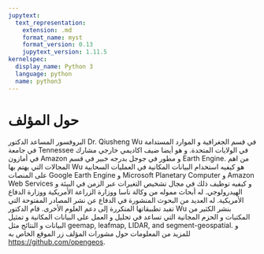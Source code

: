 ```yaml
---
jupytext:
  text_representation:
    extension: .md
    format_name: myst
    format_version: 0.13
    jupytext_version: 1.11.5
kernelspec:
  display_name: Python 3
  language: python
  name: python3
---
```


# حول المؤلف
البروفسور المساعد الدكتور Dr. Qiusheng Wu  في قسم الجغرافية و الموارد المستدامة في جامعة Tennessee في الولايات المتحدة.  و هو أيضا ضيف اكاديمي خارجي مشارك في أمازون Amazon و مطور في جوجل بدرجه خبير في قسم Earth Engine. من اهم المجالات التي يهتم بها Wu هو كيفيه استخدام البيانات المكانية  في العمليات السحابية على المنصات Google Earth Engine و Microsoft Planetary Computer و Amazon Web Services و كيفيه توظيف ذلك في مجال تشخيص التغيرات عبر الزمن  في البيئة و الهيدرولوجي. له أبحاث مموله من وكالة ناسا ووزارة الزراعة الأمريكية ووزارة الدفاع الأمريكية. له العديد من البحوث المنشورة في الدفاع عن نشر المصادر المفتوحة التي تفيد تطبيقاتها المتكررة إلى دعم العلوم الأخرى. قام الدكتور Wu بنشر الكثير من المكتبات و الحزم المجانية التي تساعد في تحليل و العمل على البيانات المكانية و تمثيل البيانات و النتائج مثل geemap, leafmap, LIDAR, and segment-geospatial. و للمزيد من المعلومات حول مشورات المؤلف زر الموقع الخاص به <https://github.com/opengeos>.
